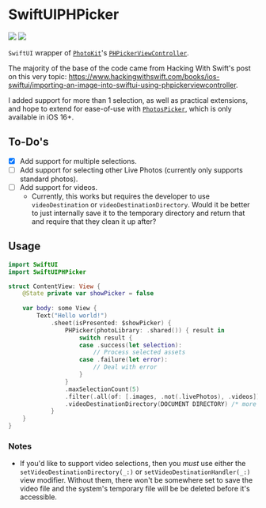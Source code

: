 # SwiftUIPHPicker

[![](https://img.shields.io/endpoint?url=https%3A%2F%2Fswiftpackageindex.com%2Fapi%2Fpackages%2Fedonv%2FSwiftUIPHPicker%2Fbadge%3Ftype%3Dswift-versions)](https://swiftpackageindex.com/edonv/SwiftUIPHPicker)
[![](https://img.shields.io/endpoint?url=https%3A%2F%2Fswiftpackageindex.com%2Fapi%2Fpackages%2Fedonv%2FSwiftUIPHPicker%2Fbadge%3Ftype%3Dplatforms)](https://swiftpackageindex.com/edonv/SwiftUIPHPicker)

`SwiftUI` wrapper of [`PhotoKit`](https://developer.apple.com/documentation/photokit)'s [`PHPickerViewController`](https://developer.apple.com/documentation/photokit/phpickerviewcontroller).  

The majority of the base of the code came from Hacking With Swift's post on this very topic: <https://www.hackingwithswift.com/books/ios-swiftui/importing-an-image-into-swiftui-using-phpickerviewcontroller>.

I added support for more than 1 selection, as well as practical extensions, and hope to extend for ease-of-use with [`PhotosPicker`](https://developer.apple.com/documentation/photokit/photospicker), which is only available in iOS 16+.

## To-Do's
- [x] Add support for multiple selections.
- [ ] Add support for selecting other Live Photos (currently only supports standard photos).
- [ ] Add support for videos.
  - Currently, this works but requires the developer to use `videoDestination` or `videoDestinationDirectory`. Would it be better to just internally save it to the temporary directory and return that and require that they clean it up after?

## Usage

```swift
import SwiftUI
import SwiftUIPHPicker

struct ContentView: View {
    @State private var showPicker = false
    
    var body: some View {
        Text("Hello world!")
            .sheet(isPresented: $showPicker) {
                PHPicker(photoLibrary: .shared()) { result in
                    switch result {
                    case .success(let selection):
                        // Process selected assets
                    case .failure(let error):
                        // Deal with error
                    }
                }
                .maxSelectionCount(5)
                .filter(.all(of: [.images, .not(.livePhotos), .videos]))
                .videoDestinationDirectory(DOCUMENT DIRECTORY) /* more code needed for this */
            }
    }
}
```

### Notes

- If you'd like to support video selections, then you *must* use either the `setVideoDestinationDirectory(_:)` or `setVideoDestinationHandler(_:)` view modifier. Without them, there won't be somewhere set to save the video file and the system's temporary file will be be deleted before it's accessible.
